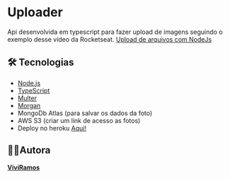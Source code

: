 # Uploader

Api desenvolvida em typescript para fazer upload de imagens seguindo o exemplo desse vídeo da Rocketseat.
[Upload de arquivos com NodeJs](https://www.youtube.com/watch?v=MkkbUfcZUZM)


## 🛠 Tecnologias

- [Node.js](https://nodejs.org/en/)
- [TypeScript](https://www.typescriptlang.org/)
- [Multer](https://github.com/expressjs/multer#readme)
- [Morgan](https://github.com/expressjs/morgan#readme)
- MongoDb Atlas (para salvar os dados da foto)
- AWS S3 (criar um link de acesso as fotos)
- Deploy no heroku [Aqui!](https://upload-fotos.herokuapp.com/posts)

## 👩‍💻Autora

[**ViviRamos**](https://www.linkedin.com/in/viviane-ramos-luz/)

